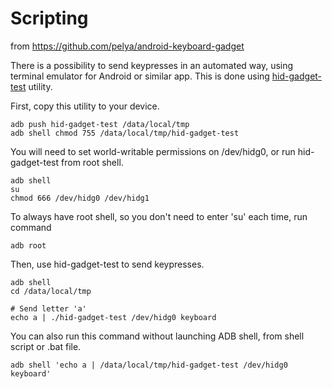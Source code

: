 # Scripting

from https://github.com/pelya/android-keyboard-gadget



There is a possibility to send keypresses in an automated way, using terminal emulator for Android or similar app. This is done using [hid-gadget-test](hid-gadget-test/hid-gadget-test?raw=true) utility.

First, copy this utility to your device.

```
adb push hid-gadget-test /data/local/tmp
adb shell chmod 755 /data/local/tmp/hid-gadget-test
```

You will need to set world-writable permissions on /dev/hidg0, or run hid-gadget-test from root shell.

```
adb shell
su
chmod 666 /dev/hidg0 /dev/hidg1
```

To always have root shell, so you don't need to enter 'su' each time, run command

```
adb root
```

Then, use hid-gadget-test to send keypresses.

```
adb shell
cd /data/local/tmp

# Send letter 'a'
echo a | ./hid-gadget-test /dev/hidg0 keyboard
```

You can also run this command without launching ADB shell, from shell script or .bat file.

```
adb shell 'echo a | /data/local/tmp/hid-gadget-test /dev/hidg0 keyboard'
```

